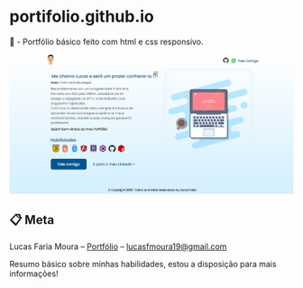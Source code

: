 # portifolio.github.io

📜 - Portfólio básico feito com html e css responsivo.

![](preview.png)


## 📋 Meta

Lucas Faria Moura – [Portfólio](https://lucasfariam.github.io/) – lucasfmoura19@gmail.com

Resumo básico sobre minhas habilidades, estou a disposição para mais informações!

